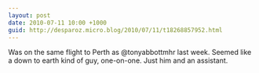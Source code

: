 ```yaml
---
layout: post
date: 2010-07-11 10:00 +1000
guid: http://desparoz.micro.blog/2010/07/11/t18268857952.html
---
```

Was on the same flight to Perth as @tonyabbottmhr last week. Seemed like a down to earth kind of guy, one-on-one. Just him and an assistant.
